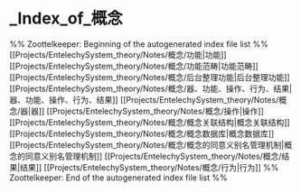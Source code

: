 # _Index_of_概念
%% Zoottelkeeper: Beginning of the autogenerated index file list  %%
 [[Projects/EntelechySystem_theory/Notes/概念/功能|功能]]
 [[Projects/EntelechySystem_theory/Notes/概念/功能范畴|功能范畴]]
 [[Projects/EntelechySystem_theory/Notes/概念/后台整理功能|后台整理功能]]
 [[Projects/EntelechySystem_theory/Notes/概念/器、功能、操作、行为、结果|器、功能、操作、行为、结果]]
 [[Projects/EntelechySystem_theory/Notes/概念/器|器]]
 [[Projects/EntelechySystem_theory/Notes/概念/操作|操作]]
 [[Projects/EntelechySystem_theory/Notes/概念/概念关联结构|概念关联结构]]
 [[Projects/EntelechySystem_theory/Notes/概念/概念数据库|概念数据库]]
 [[Projects/EntelechySystem_theory/Notes/概念/概念的同意义别名管理机制|概念的同意义别名管理机制]]
 [[Projects/EntelechySystem_theory/Notes/概念/结果|结果]]
 [[Projects/EntelechySystem_theory/Notes/概念/行为|行为]]
%% Zoottelkeeper: End of the autogenerated index file list  %%
